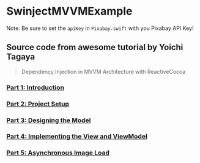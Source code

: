 # SwinjectMVVMExample

Note: Be sure to set the `apiKey` in `Pixabay.swift` with you Pixabay API Key!

## Source code from awesome tutorial by Yoichi Tagaya
> Dependency Injection in MVVM Architecture with ReactiveCocoa

### [Part 1: Introduction](https://yoichitgy.github.io/post/dependency-injection-in-mvvm-architecture-with-reactivecocoa-part-1-introduction/)
### [Part 2: Project Setup](https://yoichitgy.github.io/post/dependency-injection-in-mvvm-architecture-with-reactivecocoa-part-2-project-setup/)
### [Part 3: Designing the Model](https://yoichitgy.github.io/post/dependency-injection-in-mvvm-architecture-with-reactivecocoa-part-3-designing-the-model/)
### [Part 4: Implementing the View and ViewModel](https://yoichitgy.github.io/post/dependency-injection-in-mvvm-architecture-with-reactivecocoa-part-4-implementing-the-view-and-viewmodel/)
### [Part 5: Asynchronous Image Load](https://yoichitgy.github.io/post/dependency-injection-in-mvvm-architecture-with-reactivecocoa-part-5-asynchronous-image-load/)
